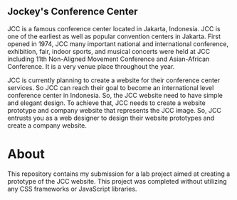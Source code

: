 ## Jockey's Conference Center

JCC is a famous conference center located in Jakarta, Indonesia. JCC is one of the earliest as well as popular convention centers in Jakarta. First opened in 1974, JCC many important national and international conference, exhibition, fair, indoor sports, and musical concerts were held at JCC including 11th Non-Aligned Movement Conference and Asian-African Conference. It is a very venue place throughout the year.

JCC is currently planning to create a website for their conference center services. So JCC can reach their goal to become an international level conference center in Indonesia. So, the JCC website need to have simple and elegant design. To achieve that, JCC needs to create a website prototype and company website that represents the JCC image. So, JCC entrusts you as a web designer to design their website prototypes and create a company website.

# About
This repository contains my submission for a lab project aimed at creating a prototype of the JCC website. This project was completed without utilizing any CSS frameworks or JavaScript libraries.
